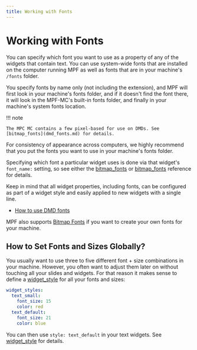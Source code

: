 ```yaml
---
title: Working with Fonts
---
```


# Working with Fonts


You can specify which font you want to use as a property of any of the
widgets that contain text. You can use system-wide fonts that are
installed on the computer running MPF as well as fonts that are in your
machine's `/fonts` folder.

You specify fonts by name only (not including the extension), and MPF
will first look in your machine's fonts folder, and if it doesn't find
the font there, it will look in the MPF-MC's built-in fonts folder, and
finally in your machine's system fonts location.

!!! note

    The MPC MC contains a few pixel-based for use on DMDs. See
    [bitmap_fonts](dmd_fonts.md) for details.

For consistency of appearance across computers, we highly recommend that
you put the fonts you want to use in your machine's fonts folder.

Specifying which font a particular widget uses is done via that
widget's `font_name:` setting, so see either the
[bitmap_fonts](text/index.md) or
[bitmap_fonts](text_input.md) reference for details.

Keep in mind that all widget properties, including fonts, can be
configured as part of a widget style and easily applied to new widgets
with a single line.

* [How to use DMD fonts](dmd_fonts.md)

MPF also supports [Bitmap Fonts](bitmap_fonts.md) if you
want to create your own fonts for your machine.

## How to Set Fonts and Sizes Globally?

You usually want to use three to five different font + size combinations
in your machine. However, you often want to adjust them later on without
touching all your slides and widgets. For that reason it makes sense to
define a [widget_style](styles.md) for all
your fonts and sizes:

``` yaml
widget_styles:
  text_small:
    font_size: 15
    color: red
  text_default:
    font_size: 21
    color: blue
```

You can then use `style: text_default` in your text widgets. See
[widget_style](styles.md) for details.
